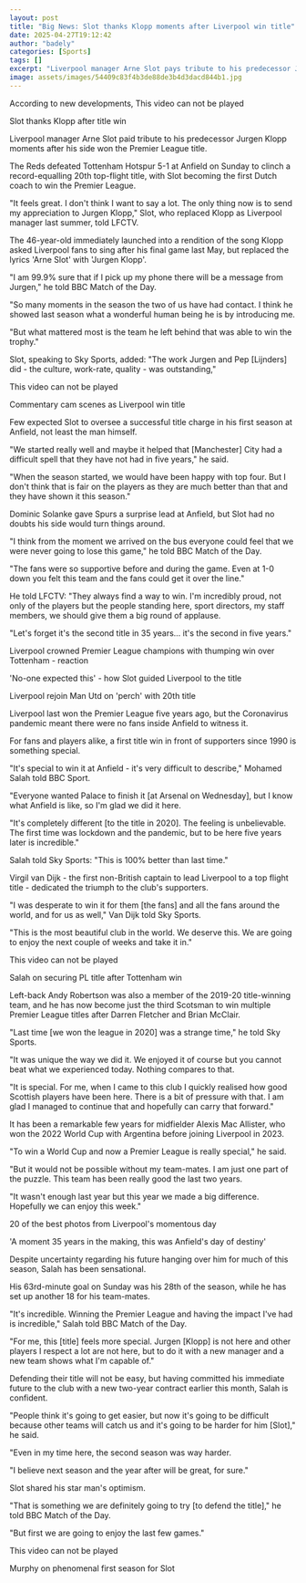 ```yaml
---
layout: post
title: "Big News: Slot thanks Klopp moments after Liverpool win title"
date: 2025-04-27T19:12:42
author: "badely"
categories: [Sports]
tags: []
excerpt: "Liverpool manager Arne Slot pays tribute to his predecessor Jurgen Klopp moments after the club clinched the Premier League title."
image: assets/images/54409c83f4b3de88de3b4d3dacd844b1.jpg
---
```


According to new developments, This video can not be played

Slot thanks Klopp after title win

Liverpool manager Arne Slot paid tribute to his predecessor Jurgen Klopp moments after his side won the Premier League title.

The Reds defeated Tottenham Hotspur 5-1 at Anfield on Sunday to clinch a record-equalling 20th top-flight title, with Slot becoming the first Dutch coach to win the Premier League.

"It feels great. I don't think I want to say a lot. The only thing now is to send my appreciation to Jurgen Klopp," Slot, who replaced Klopp as Liverpool manager last summer, told LFCTV.

The 46-year-old immediately launched into a rendition of the song Klopp asked Liverpool fans to sing after his final game last May, but replaced the lyrics 'Arne Slot' with 'Jurgen Klopp'.

"I am 99.9% sure that if I pick up my phone there will be a message from Jurgen," he told BBC Match of the Day.

"So many moments in the season the two of us have had contact. I think he showed last season what a wonderful human being he is by introducing me. 

"But what mattered most is the team he left behind that was able to win the trophy."

Slot, speaking to Sky Sports, added: "The work Jurgen and Pep [Lijnders] did - the culture, work-rate, quality - was outstanding,"

This video can not be played

Commentary cam scenes as Liverpool win title

Few expected Slot to oversee a successful title charge in his first season at Anfield, not least the man himself.

"We started really well and maybe it helped that [Manchester] City had a difficult spell that they have not had in five years," he said.

"When the season started, we would have been happy with top four. But I don't think that is fair on the players as they are much better than that and they have shown it this season."

Dominic Solanke gave Spurs a surprise lead at Anfield, but Slot had no doubts his side would turn things around.

"I think from the moment we arrived on the bus everyone could feel that we were never going to lose this game," he told BBC Match of the Day.

"The fans were so supportive before and during the game. Even at 1-0 down you felt this team and the fans could get it over the line."

He told LFCTV: "They always find a way to win. I'm incredibly proud, not only of the players but the people standing here, sport directors, my staff members, we should give them a big round of applause.

"Let's forget it's the second title in 35 years... it's the second in five years."

Liverpool crowned Premier League champions with thumping win over Tottenham - reaction

'No-one expected this' - how Slot guided Liverpool to the title

Liverpool rejoin Man Utd on 'perch' with 20th title

Liverpool last won the Premier League five years ago, but the Coronavirus pandemic meant there were no fans inside Anfield to witness it.

For fans and players alike, a first title win in front of supporters since 1990 is something special.

"It's special to win it at Anfield - it's very difficult to describe," Mohamed Salah told BBC Sport.

"Everyone wanted Palace to finish it [at Arsenal on Wednesday], but I know what Anfield is like, so I'm glad we did it here.

"It's completely different [to the title in 2020]. The feeling is unbelievable. The first time was lockdown and the pandemic, but to be here five years later is incredible."

Salah told Sky Sports: "This is 100% better than last time."

Virgil van Dijk - the first non-British captain to lead Liverpool to a top flight title - dedicated the triumph to the club's supporters.

"I was desperate to win it for them [the fans] and all the fans around the world, and for us as well," Van Dijk told Sky Sports.

"This is the most beautiful club in the world. We deserve this. We are going to enjoy the next couple of weeks and take it in."

This video can not be played

Salah on securing PL title after Tottenham win

Left-back Andy Robertson was also a member of the 2019-20 title-winning team, and he has now become just the third Scotsman to win multiple Premier League titles after Darren Fletcher and Brian McClair.

"Last time [we won the league in 2020] was a strange time," he told Sky Sports.

"It was unique the way we did it. We enjoyed it of course but you cannot beat what we experienced today. Nothing compares to that.

"It is special. For me, when I came to this club I quickly realised how good Scottish players have been here. There is a bit of pressure with that. I am glad I managed to continue that and hopefully can carry that forward."

It has been a remarkable few years for midfielder Alexis Mac Allister, who won the 2022 World Cup with Argentina before joining Liverpool in 2023.

"To win a World Cup and now a Premier League is really special," he said. 

"But it would not be possible without my team-mates. I am just one part of the puzzle. This team has been really good the last two years. 

"It wasn't enough last year but this year we made a big difference. Hopefully we can enjoy this week."

20 of the best photos from Liverpool's momentous day

'A moment 35 years in the making, this was Anfield's day of destiny'

Despite uncertainty regarding his future hanging over him for much of this season, Salah has been sensational.

His 63rd-minute goal on Sunday was his 28th of the season, while he has set up another 18 for his team-mates.

"It's incredible. Winning the Premier League and having the impact I've had is incredible," Salah told BBC Match of the Day.

"For me, this [title] feels more special. Jurgen [Klopp] is not here and other players I respect a lot are not here, but to do it with a new manager and a new team shows what I'm capable of."

Defending their title will not be easy, but having committed his immediate future to the club with a new two-year contract earlier this month, Salah is confident.

"People think it's going to get easier, but now it's going to be difficult because other teams will catch us and it's going to be harder for him [Slot]," he said. 

"Even in my time here, the second season was way harder.

"I believe next season and the year after will be great, for sure."

Slot shared his star man's optimism.

"That is something we are definitely going to try [to defend the title]," he told BBC Match of the Day.

"But first we are going to enjoy the last few games."

This video can not be played

Murphy on phenomenal first season for Slot

